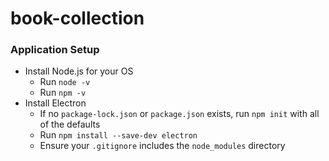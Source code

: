 # book-collection

### Application Setup
* Install Node.js for your OS
	* Run `node -v`
	* Run `npm -v`
* Install Electron 
	* If no `package-lock.json` or `package.json` exists, run `npm init` with all of the defaults
	* Run `npm install --save-dev electron`
	* Ensure your `.gitignore` includes the `node_modules` directory